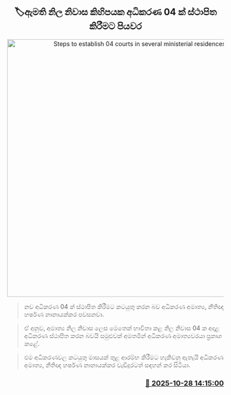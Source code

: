 <p align='center'><b><h2 align='center' title='Steps to establish 04 courts in several ministerial residences'>🏷ඇමති නිල නිවාස කිහිපයක අධිකරණ 04 ක් ස්ථාපිත කිරීමට පියවර</h2></b></p>
<p align='center'><img src='https://helakuru.sgp1.cdn.digitaloceanspaces.com/esana/images/lib/harshana-nanayakkara.jpg' width='600' alt='Steps to establish 04 courts in several ministerial residences'></p>

> නව අධිකරණ 04 ක් ස්ථාපිත කිරීමට කටයුතු කරන බව අධිකරණ අමාත්‍ය, නීතිඥ හර්ෂණ නානායක්කර පවසනවා.

> ඒ අනුව, අමාත්‍ය නිල නිවාස ලෙස මෙතෙක් භාවිතා කළ නිල නිවාස 04 ක අදාළ අධිකරණ ස්ථාපිත කරන බවයි සමුළුවක් අමතමින් අධිකරණ අමාත්‍යවරයා ප්‍රකාශ කළේ.

> එම අධිකරණවල කටයුතු මාසයක් තුළ ආරම්භ කිරීමට හැකිවනු ඇතැයි අධිකරණ අමාත්‍ය, නීතිඥ හර්ෂණ නානායක්කර වැඩිදුරටත් සඳහන් කර සිටියා.



<h3 align='right'><a href='https://www.helakuru.lk/esana/p/114865/'>📅 2025-10-28 14:15:00</a></h3>
